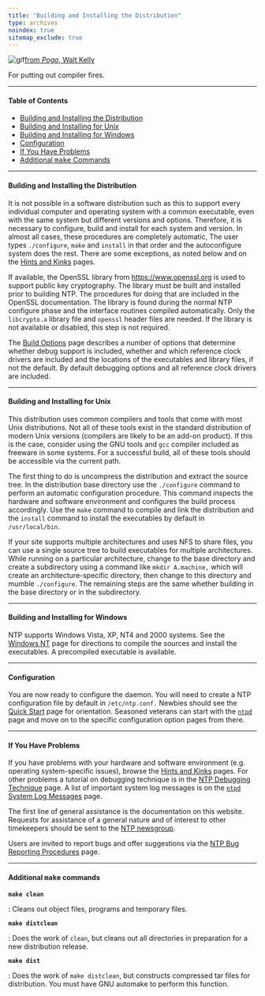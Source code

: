 ```yaml
---
title: "Building and Installing the Distribution"
type: archives
noindex: true 
sitemap_exclude: true
---
```


![gif](/documentation/pic/beaver.gif)[from _Pogo_, Walt Kelly](/reflib/pictures/)

For putting out compiler fires.

* * *

#### Table of Contents

*   [Building and Installing the Distribution](/documentation/4.2.6-series/build/#building-and-installing-the-distribution)
*   [Building and Installing for Unix](/documentation/4.2.6-series/build/#building-and-installing-for-unix)
*   [Building and Installing for Windows](/documentation/4.2.6-series/build/#building-and-installing-for-windows)
*   [Configuration](/documentation/4.2.6-series/build/#configuration)
*   [If You Have Problems](/documentation/4.2.6-series/build/#if-you-have-problems)
*   [Additional <tt>make</tt> Commands](/documentation/4.2.6-series/build/#additional-ttmakett-commands)

* * *

#### Building and Installing the Distribution

It is not possible in a software distribution such as this to support every individual computer and operating system with a common executable, even with the same system but different versions and options. Therefore, it is necessary to configure, build and install for each system and version. In almost all cases, these procedures are completely automatic, The user types <code>./configure</code>, <code>make</code> and <code>install</code> in that order and the autoconfigure system does the rest. There are some exceptions, as noted below and on the [Hints and Kinks](/documentation/4.2.6-series/hints/) pages.

If available, the OpenSSL library from https://www.openssl.org is used to support public key cryptography. The library must be built and installed prior to building NTP. The procedures for doing that are included in the OpenSSL documentation. The library is found during the normal NTP configure phase and the interface routines compiled automatically. Only the <code>libcrypto.a</code> library file and <code>openssl</code> header files are needed. If the library is not available or disabled, this step is not required.

The [Build Options](/documentation/4.2.6-series/config/) page describes a number of options that determine whether debug support is included, whether and which reference clock drivers are included and the locations of the executables and library files, if not the default. By default debugging options and all reference clock drivers are included.
* * *

#### Building and Installing for Unix

This distribution uses common compilers and tools that come with most Unix distributions. Not all of these tools exist in the standard distribution of modern Unix versions (compilers are likely to be an add-on product). If this is the case, consider using the GNU tools and <code>gcc</code> compiler included as freeware in some systems. For a successful build, all of these tools should be accessible via the current path.

The first thing to do is uncompress the distribution and extract the source tree. In the distribution base directory use the <code>./configure</code> command to perform an automatic configuration procedure. This command inspects the hardware and software environment and configures the build process accordingly. Use the <code>make</code> command to compile and link the distribution and the <code>install</code> command to install the executables by default in <code>/usr/local/bin</code>.

If your site supports multiple architectures and uses NFS to share files, you can use a single source tree to build executables for multiple architectures. While running on a particular architecture, change to the base directory and create a subdirectory using a command like <code>mkdir A.machine,</code> which will create an architecture-specific directory, then change to this directory and mumble <code>./configure</code>. The remaining steps are the same whether building in the base directory or in the subdirectory.

* * *

#### Building and Installing for Windows

NTP supports Windows Vista, XP, NT4 and 2000 systems. See the [Windows NT](/documentation/hints/winnt/) page for directions to compile the sources and install the executables. A precompiled executable is available.

* * *

#### Configuration

You are now ready to configure the daemon. You will need to create a NTP configuration file by default in <code>/etc/ntp.conf.</code> Newbies should see the [Quick Start](/documentation/4.2.6-series/quick/) page for orientation. Seasoned veterans can start with the [<code>ntpd</code>](/documentation/4.2.6-series/ntpd/) page and move on to the specific configuration option pages from there.

* * *

#### If You Have Problems

If you have problems with your hardware and software environment (e.g. operating system-specific issues), browse the [Hints and Kinks](/documentation/4.2.6-series/hints/) pages. For other problems a tutorial on debugging technique is in the [NTP Debugging Technique](/documentation/4.2.6-series/debug/) page. A list of important system log messages is on the [<code>ntpd</code> System Log Messages](/documentation/4.2.6-series/msyslog/) page.

The first line of general assistance is the documentation on this website. Requests for assistance of a general nature and of interest to other timekeepers should be sent to the [NTP newsgroup](https://groups.google.com/g/comp.protocols.time.ntp).

Users are invited to report bugs and offer suggestions via the [NTP Bug Reporting Procedures](/bugs/) page.

* * *

#### Additional <tt>make</tt> commands

<code>**make clean**</code>

: Cleans out object files, programs and temporary files.

<code>**make distclean**</code>

: Does the work of <code>clean</code>, but cleans out all directories in preparation for a new distribution release.

<code>**make dist**</code>

: Does the work of <code>make distclean</code>, but constructs compressed tar files for distribution. You must have GNU automake to perform this function.
